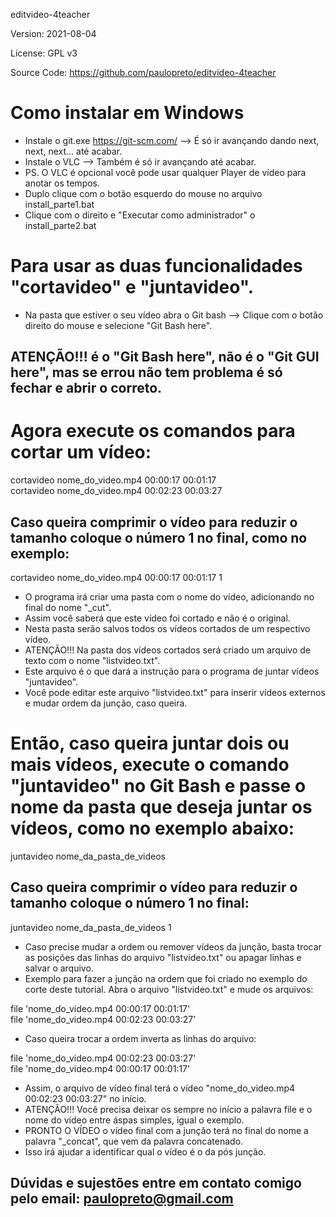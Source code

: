 ﻿editvideo-4teacher

Version: 2021-08-04

License: GPL v3

Source Code: https://github.com/paulopreto/editvideo-4teacher

# Como instalar em Windows
* Instale o git.exe <https://git-scm.com/> --> É só ir avançando dando next, next, next... até acabar.
* Instale o VLC --> Também é só ir avançando até acabar.
* PS. O VLC é opcional você pode usar qualquer Player de vídeo para anotar os tempos.
* Duplo clique com o botão esquerdo do mouse no arquivo install_parte1.bat
* Clique com o direito e "Executar como administrador" o install_parte2.bat

# Para usar as duas funcionalidades "cortavideo" e "juntavideo".
* Na pasta que estiver o seu vídeo abra o Git bash --> Clique com o botão direito do mouse e selecione "Git Bash here".
## ATENÇÃO!!! é o "Git Bash here", não é o "Git GUI here", mas se errou não tem problema é só fechar e abrir o correto.

# Agora execute os comandos para cortar um vídeo:

cortavideo nome_do_video.mp4 00:00:17 00:01:17<br/>
cortavideo nome_do_video.mp4 00:02:23 00:03:27


## Caso queira comprimir o vídeo para reduzir o tamanho coloque o número 1 no final, como no exemplo:

cortavideo nome_do_video.mp4 00:00:17 00:01:17 1

* O programa irá criar uma pasta com o nome do vídeo, adicionando no final do nome "_cut".
* Assim você saberá que este vídeo foi cortado e não é o original.
* Nesta pasta serão salvos todos os vídeos cortados de um respectivo vídeo.
* ATENÇÃO!!! Na pasta dos vídeos cortados será criado um arquivo de texto com o nome "listvideo.txt".
* Este arquivo é o que dará a instrução para o programa de juntar vídeos "juntavideo".
* Você pode editar este arquivo "listvideo.txt" para inserir vídeos externos e mudar ordem da junção, caso queira.

# Então, caso queira juntar dois ou mais vídeos, execute o comando "juntavideo" no Git Bash e passe o nome da pasta que deseja juntar os vídeos, como no exemplo abaixo:

juntavideo nome_da_pasta_de_videos

## Caso queira comprimir o vídeo para reduzir o tamanho coloque o número 1 no final:

juntavideo nome_da_pasta_de_videos 1


* Caso precise mudar a ordem ou remover vídeos da junção, basta trocar as posições das linhas do arquivo "listvideo.txt" ou apagar linhas e salvar o arquivo.
* Exemplo para fazer a junção na ordem que foi criado no exemplo do corte deste tutorial. Abra o arquivo "listvideo.txt" e mude os arquivos:

file 'nome_do_video.mp4 00:00:17 00:01:17' \
file 'nome_do_video.mp4 00:02:23 00:03:27' 


* Caso queira trocar a ordem inverta as linhas do arquivo:

file 'nome_do_video.mp4 00:02:23 00:03:27' \
file 'nome_do_video.mp4 00:00:17 00:01:17' 


* Assim, o arquivo de vídeo final terá o vídeo "nome_do_video.mp4 00:02:23 00:03:27" no início.
* ATENÇÃO!!! Você precisa deixar os sempre no início a palavra file e o nome do vídeo entre áspas simples, igual o exemplo.
* PRONTO O VÍDEO o vídeo final com a junção terá no final do nome a palavra "_concat", que vem da palavra concatenado.
* Isso irá ajudar a identificar qual o vídeo é o da pós junção.

## Dúvidas e sujestões entre em contato comigo pelo email: paulopreto@gmail.com


